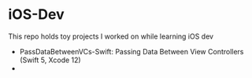 # iOS-Dev

This repo holds toy projects I worked on while learning iOS dev

* PassDataBetweenVCs-Swift: Passing Data Between View Controllers (Swift 5, Xcode 12)
* 
